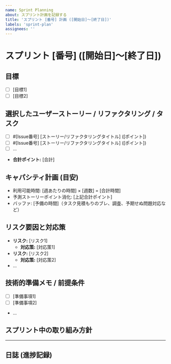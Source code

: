 ```yaml
---
name: Sprint Planning
about: スプリント計画を記録する
title: 'スプリント [番号] 計画 ([開始日]〜[終了日])'
labels: 'sprint-plan'
assignees: ''
---
```


# スプリント [番号] ([開始日]〜[終了日])

## 目標
<!-- このスプリントで達成したい主要なゴールを1〜3個記述 -->
- [ ] [目標1]
- [ ] [目標2]

## 選択したユーザーストーリー / リファクタリング / タスク
<!-- このスプリントで実施するIssueをリストアップ -->
- [ ] #[Issue番号] [ストーリー/リファクタリングタイトル] ([ポイント])
- [ ] #[Issue番号] [ストーリー/リファクタリングタイトル] ([ポイント])
- [ ] ...
- **合計ポイント:** [合計]

## キャパシティ計画 (目安)

- 利用可能時間: [週あたりの時間] × [週数] = [合計時間]
- 予測ストーリーポイント消化: [上記合計ポイント]
- バッファ: [予備の時間]（タスク見積もりのブレ、調査、予期せぬ問題対応など）

## リスク要因と対応策
<!-- このスプリントで想定されるリスクと、考えられる対応策 -->
- **リスク:** [リスク1]
  - **対応策:** [対応策1]
- **リスク:** [リスク2]
  - **対応策:** [対応策2]
- ...

## 技術的準備メモ / 前提条件
<!-- スプリント開始前に確認・準備したこと -->
- [ ] [準備事項1]
- [ ] [準備事項2]
- ...

## スプリント中の取り組み方針
<!-- このスプリントで特に意識すること、進め方の方針など -->

---

## 日誌 (進捗記録)
<!-- このIssueのコメント欄を使って、日々の進捗や発生した問題、決定事項などを記録する -->
<!-- 例:
**YYYY-MM-DD**
- 昨日: #Issue番号 のXXを実装。YYで詰まった。
- 今日: YYの問題を調査。#Issue番号 のZZに着手予定。
- 課題: YYの解決方法が不明。要調査。
-->
